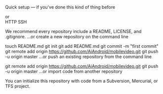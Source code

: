 Quick setup — if you've done this kind of thing before

or	
HTTP
SSH
	
We recommend every repository include a README, LICENSE, and .gitignore.
…or create a new repository on the command line

 touch README.md
git init
git add README.md
git commit -m "first commit"
git remote add origin https://github.com/AiAndroid/mobilevideo.git
git push -u origin master
…or push an existing repository from the command line

 git remote add origin https://github.com/AiAndroid/mobilevideo.git
git push -u origin master
…or import code from another repository

You can initialize this repository with code from a Subversion, Mercurial, or TFS project.
